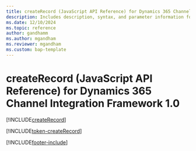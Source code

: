 ```yaml
---
title: createRecord (JavaScript API Reference) for Dynamics 365 Channel Integration Framework 1.0
description: Includes description, syntax, and parameter information for the createRecord method in JavaScript API Reference for Dynamics 365 Channel Integration Framework 1.0. 
ms.date: 12/10/2024
ms.topic: reference
author: gandhamm
ms.author: mgandham
ms.reviewer: mgandham
ms.custom: bap-template
---
```


# createRecord (JavaScript API Reference) for Dynamics 365 Channel Integration Framework 1.0

[!INCLUDE[createRecord](Includes/createRecord-description.md)] 

[!INCLUDE[token-createRecord](../../../../shared/token-createRecord.md)]


[!INCLUDE[footer-include](../../../../../includes/footer-banner.md)]
